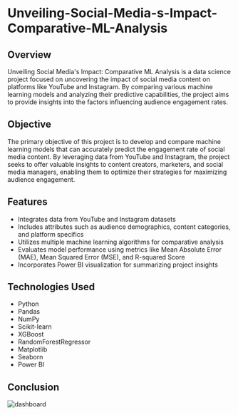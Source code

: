 # Unveiling-Social-Media-s-Impact-Comparative-ML-Analysis

## Overview
Unveiling Social Media's Impact: Comparative ML Analysis is a data science project focused on uncovering the impact of social media content on platforms like YouTube and Instagram. By comparing various machine learning models and analyzing their predictive capabilities, the project aims to provide insights into the factors influencing audience engagement rates.

## Objective
The primary objective of this project is to develop and compare machine learning models that can accurately predict the engagement rate of social media content. By leveraging data from YouTube and Instagram, the project seeks to offer valuable insights to content creators, marketers, and social media managers, enabling them to optimize their strategies for maximizing audience engagement.

## Features
- Integrates data from YouTube and Instagram datasets
- Includes attributes such as audience demographics, content categories, and platform specifics
- Utilizes multiple machine learning algorithms for comparative analysis
- Evaluates model performance using metrics like Mean Absolute Error (MAE), Mean Squared Error (MSE), and R-squared Score
- Incorporates Power BI visualization for summarizing project insights

## Technologies Used
- Python
- Pandas
- NumPy
- Scikit-learn
- XGBoost
- RandomForestRegressor
- Matplotlib
- Seaborn
- Power BI

## Conclusion
![dashboard](https://github.com/Riviii/Unveiling-Social-Media-s-Impact-Comparative-ML-Analysis/assets/75086073/2e4d2c28-6e93-4832-95de-59d71940383b)
